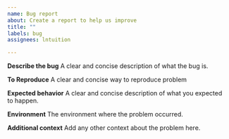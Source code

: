 ```yaml
---
name: Bug report
about: Create a report to help us improve
title: ""
labels: bug
assignees: lntuition

---
```


**Describe the bug**
A clear and concise description of what the bug is.

**To Reproduce**
A clear and concise way to reproduce problem

**Expected behavior**
A clear and concise description of what you expected to happen.

**Environment**
The environment where the problem occurred.

**Additional context**
Add any other context about the problem here.

